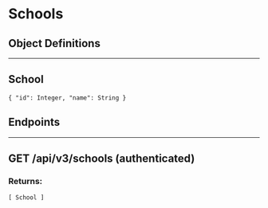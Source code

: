# Schools

## Object Definitions
---

## School
```
{ "id": Integer, "name": String }
```

## Endpoints
---

## GET /api/v3/schools (authenticated)

### Returns:
```
[ School ]
```

